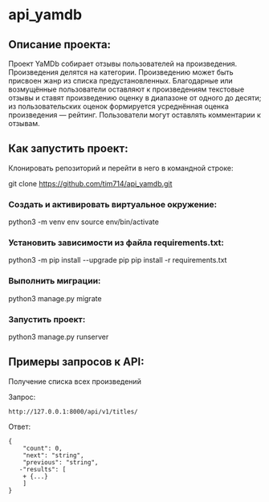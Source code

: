<h1>api_yamdb</h1>

<h2>Описание проекта:</h2>
Проект YaMDb собирает отзывы пользователей на произведения.
Произведения делятся на категории.
Произведению может быть присвоен жанр из списка предустановленных.
Благодарные или возмущённые пользователи оставляют к произведениям текстовые отзывы и ставят произведению оценку в диапазоне от одного до десяти; из пользовательских оценок формируется усреднённая оценка произведения — рейтинг.
Пользователи могут оставлять комментарии к отзывам.

<h2>Как запустить проект:</h2>
Клонировать репозиторий и перейти в него в командной строке:

git clone https://github.com/tim714/api_yamdb.git

<h3>Cоздать и активировать виртуальное окружение:</h3>

python3 -m venv env
source env/bin/activate

<h3>Установить зависимости из файла requirements.txt:</h3>

python3 -m pip install --upgrade pip
pip install -r requirements.txt

<h3>Выполнить миграции:</h3>

python3 manage.py migrate

<h3>Запустить проект:</h3>

python3 manage.py runserver


<h2>Примеры запросов к API:</h2>
Получение списка всех произведений

Запрос:
```
http://127.0.0.1:8000/api/v1/titles/
```

Ответ:
```
{
    "count": 0,
    "next": "string",
    "previous": "string",
   -"results": [
    + {...}
    ]
}
```
